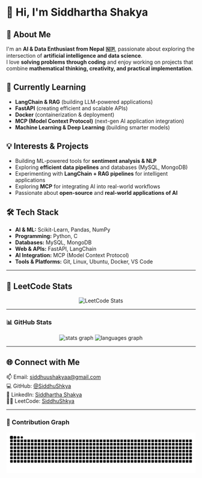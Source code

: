 # 👋 Hi, I'm Siddhartha Shakya  

## 🚀 About Me  
I'm an **AI & Data Enthusiast from Nepal 🇳🇵**, passionate about exploring the intersection of **artificial intelligence and data science**.  
I love **solving problems through coding** and enjoy working on projects that combine **mathematical thinking, creativity, and practical implementation**.  

## 🌱 Currently Learning  
- **LangChain & RAG** (building LLM-powered applications)  
- **FastAPI** (creating efficient and scalable APIs)  
- **Docker** (containerization & deployment)  
- **MCP (Model Context Protocol)** (next-gen AI application integration)  
- **Machine Learning & Deep Learning** (building smarter models)  

## 💡 Interests & Projects  
- Building ML-powered tools for **sentiment analysis & NLP**  
- Exploring **efficient data pipelines** and databases (MySQL, MongoDB)  
- Experimenting with **LangChain + RAG pipelines** for intelligent applications  
- Exploring **MCP** for integrating AI into real-world workflows  
- Passionate about **open-source** and **real-world applications of AI**  

## 🛠 Tech Stack  
- **AI & ML:** Scikit-Learn, Pandas, NumPy  
- **Programming:** Python, C  
- **Databases:** MySQL, MongoDB  
- **Web & APIs:** FastAPI, LangChain  
- **AI Integration:** MCP (Model Context Protocol)  
- **Tools & Platforms:** Git, Linux, Ubuntu, Docker, VS Code  

---

## 🧩 LeetCode Stats  
<div align="center">
  <img src="https://leetcard.jacoblin.cool/SiddhuShkya?theme=dark&font=Baloo%20Chettan%202&ext=contest" alt="LeetCode Stats" />
</div>

---

### 📊 GitHub Stats  
<div align="center">
  <img src="https://github-readme-stats.vercel.app/api?username=SiddhuShkya&show_icons=true&include_all_commits=true&count_private=true&theme=github_dark&hide_border=true" height="150" alt="stats graph" />
  <img src="https://github-readme-stats.vercel.app/api/top-langs?username=SiddhuShkya&layout=compact&langs_count=6&theme=github_dark&hide_border=true" height="150" alt="languages graph" />
</div>

---

## 🌐 Connect with Me  
📫 Email: [siddhuushakyaa@gmail.com](mailto:siddhuushakyaa@gmail.com)  
💻 GitHub: [@SiddhuShkya](https://github.com/SiddhuShkya)  
🔗 LinkedIn: [Siddhartha Shakya](https://www.linkedin.com/in/siddhartha-shakya-5665a0236/)  
🧑‍💻 LeetCode: [SiddhuShkya](https://leetcode.com/SiddhuShkya)  

---

### 🐍 Contribution Graph  
<picture>
  <source media="(prefers-color-scheme: dark)" srcset="https://raw.githubusercontent.com/SiddhuShkya/SiddhuShkya/output/snake.svg?palette=github-dark" />
  <source media="(prefers-color-scheme: light)" srcset="https://raw.githubusercontent.com/SiddhuShkya/SiddhuShkya/output/snake.svg?palette=github-light" />
  <img src="https://raw.githubusercontent.com/SiddhuShkya/SiddhuShkya/output/snake.svg" alt="Snake animation showing contributions from 2024–2025" />
</picture>
